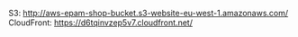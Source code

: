 S3: http://aws-epam-shop-bucket.s3-website-eu-west-1.amazonaws.com/
CloudFront: https://d6tqinvzep5v7.cloudfront.net/